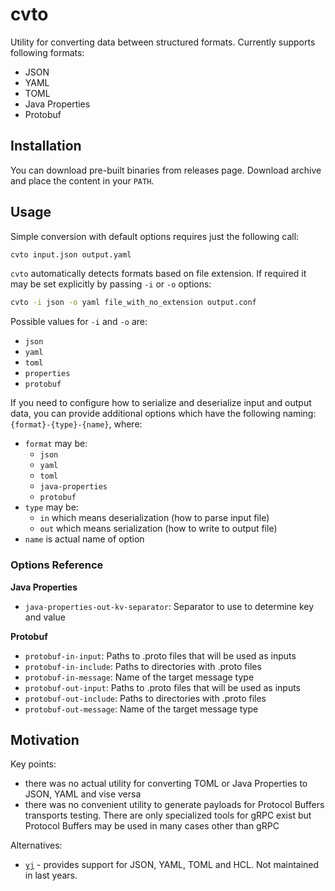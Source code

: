 # cvto

Utility for converting data between structured formats. Currently supports following formats:

- JSON
- YAML
- TOML
- Java Properties
- Protobuf

## Installation

You can download pre-built binaries from releases page. Download archive and place the content in your `PATH`. 

## Usage

Simple conversion with default options requires just the following call:

```sh
cvto input.json output.yaml
```

`cvto` automatically detects formats based on file extension. If required it may be set explicitly by passing `-i` or `-o` options:

```sh
cvto -i json -o yaml file_with_no_extension output.conf
```

Possible values for `-i` and `-o` are:
- `json`
- `yaml`
- `toml`
- `properties`
- `protobuf`

If you need to configure how to serialize and deserialize input and output data, you can provide additional options which have the following naming: `{format}-{type}-{name}`, where:

- `format` may be:
    - `json`
    - `yaml`
    - `toml`
    - `java-properties`
    - `protobuf`
- `type` may be:
    - `in` which means deserialization (how to parse input file)
    - `out` which means serialization (how to write to output file)
- `name` is actual name of option

### Options Reference

**Java Properties**

- `java-properties-out-kv-separator`: Separator to use to determine key and value

**Protobuf**

- `protobuf-in-input`: Paths to .proto files that will be used as inputs
- `protobuf-in-include`: Paths to directories with .proto files
- `protobuf-in-message`: Name of the target message type
- `protobuf-out-input`: Paths to .proto files that will be used as inputs
- `protobuf-out-include`: Paths to directories with .proto files
- `protobuf-out-message`: Name of the target message type

## Motivation

Key points:

- there was no actual utility for converting TOML or Java Properties to JSON, YAML and vise versa
- there was no convenient utility to generate payloads for Protocol Buffers transports testing. There are only specialized tools for gRPC exist but Protocol Buffers may be used in many cases other than gRPC

Alternatives:

- [`yj`](https://github.com/sclevine/yj) - provides support for JSON, YAML, TOML and HCL. Not maintained in last years.
